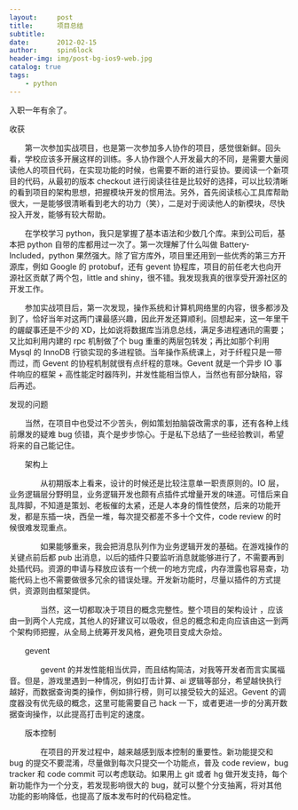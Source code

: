 ```yaml
---
layout:     post
title:      项目总结
subtitle:   
date:       2012-02-15
author:     spin6lock
header-img: img/post-bg-ios9-web.jpg
catalog: true
tags:
    - python
---
```

入职一年有余了。

收获

　　第一次参加实战项目，也是第一次参加多人协作的项目，感觉很新鲜。回头看，学校应该多开展这样的训练。多人协作跟个人开发最大的不同，是需要大量阅读他人的项目代码，在实现功能的时候，也需要不断的进行妥协。要阅读一个新项目的代码，从最初的版本 checkout 进行阅读往往是比较好的选择，可以比较清晰的看到项目的架构思想，把握模块开发的惯用法。另外，首先阅读核心工具库帮助很大，一是能够很清晰看到老大的功力（笑），二是对于阅读他人的新模块，尽快投入开发，能够有较大帮助。

　　在学校学习 python，我只是掌握了基本语法和少数几个库。来到公司后，基本把 python 自带的库都用过一次了。第一次理解了什么叫做 Battery-Included，python 果然强大。除了官方库外，项目里还用到一些优秀的第三方开源库，例如 Google 的 protobuf，还有 gevent 协程库，项目的前任老大也向开源社区贡献了两个包，little and shiny，很不错。我发现我真的很享受开源社区的开发工作。

　　参加实战项目后，第一次发现，操作系统和计算机网络里的内容，很多都涉及到了，恰好当年对这两门课最感兴趣，因此开发还算顺利。回想起来，这一年里干的龌龊事还是不少的 XD，比如说将数据库当消息总线，满足多进程通讯的需要；又比如利用内建的 rpc 机制做了个 bug 重重的两层包转发；再比如那个利用 Mysql 的 InnoDB 行锁实现的多进程锁。当年操作系统课上，对于纤程只是一带而过，而 Gevent 的协程机制就很有点纤程的意味。Gevent 就是一个异步 IO 事件响应的框架 + 高性能定时器阵列，并发性能相当惊人，当然也有部分缺陷，容后再述。

发现的问题

　　当然，在项目中也受过不少苦头，例如策划拍脑袋改需求的事，还有各种上线前爆发的疑难 bug 侦错，真个是步步惊心。于是私下总结了一些经验教训，希望将来的自己能记住。

　　架构上

　　　　从初期版本上看来，设计的时候还是比较注意单一职责原则的。IO 层，业务逻辑层分野明显，业务逻辑开发也颇有点插件式增量开发的味道。可惜后来自乱阵脚，不知道是策划、老板催的太紧，还是人本身的惰性使然，后来的功能开发，都是东插一块，西垒一堆，每次提交都差不多十个文件，code review 的时候很难发现重点。

　　　　如果能够重来，我会把消息队列作为业务逻辑开发的基础。在游戏操作的关键点前后都 pub 出消息，以后的插件只要监听消息就能够进行了，不需要再到处插代码。资源的申请与释放应该有一个统一的地方完成，内存泄露也容易查，功能代码上也不需要做很多冗余的错误处理。开发新功能时，尽量以插件的方式提供，资源则由框架提供。

　　　　当然，这一切都取决于项目的概念完整性。整个项目的架构设计 ，应该由一到两个人完成，其他人的好建议可以吸收，但总的概念和走向应该由这一到两个架构师把握，从全局上统筹开发风格，避免项目变成大杂烩。

　　gevent

　　　　gevent 的并发性能相当优异，而且结构简洁，对我等开发者而言实属福音。但是，游戏里遇到一种情况，例如打击计算、ai 逻辑等部分，希望越快执行越好，而数据查询类的操作，例如排行榜，则可以接受较大的延迟。Gevent 的调度器没有优先级的概念，这里可能需要自己 hack 一下，或者更进一步的分离开数据查询操作，以此提高打击判定的速度。

　　版本控制

　　　　在项目的开发过程中，越来越感到版本控制的重要性。新功能提交和 bug 的提交不要混淆，尽量做到每次只提交一个功能点，普及 code review，bug tracker 和 code commit 可以考虑联动。如果用上 git 或者 hg 做开发支持，每个新功能作为一个分支，若发现影响很大的 bug，就可以整个分支抽离，将对其他功能的影响降低，也提高了版本发布时的代码稳定性。
